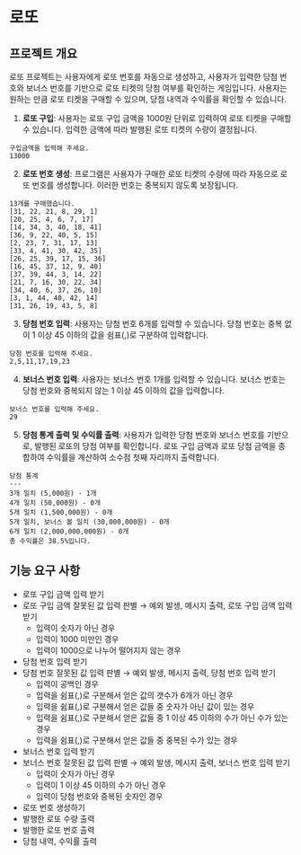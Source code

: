 # 로또

## 프로젝트 개요

로또 프로젝트는 사용자에게 로또 번호를 자동으로 생성하고, 사용자가 입력한 당첨 번호와 보너스 번호를 기반으로 로또 티켓의 당첨 여부를 확인하는 게임입니다. 사용자는 원하는 만큼 로또 티켓을 구매할 수 있으며, 당첨
내역과 수익률을 확인할 수 있습니다.

1. **로또 구입**: 사용자는 로또 구입 금액을 1000원 단위로 입력하여 로또 티켓을 구매할 수 있습니다. 입력한 금액에 따라 발행된 로또 티켓의 수량이 결정됩니다.
  ```
  구입금액을 입력해 주세요.
  13000
  ```

2. **로또 번호 생성**: 프로그램은 사용자가 구매한 로또 티켓의 수량에 따라 자동으로 로또 번호를 생성합니다. 이러한 번호는 중복되지 않도록 보장됩니다.
```
13개를 구매했습니다.
[31, 22, 21, 8, 29, 1]
[20, 25, 4, 6, 7, 17]
[14, 34, 3, 40, 18, 41]
[36, 9, 22, 40, 5, 15]
[2, 23, 7, 31, 17, 13]
[33, 4, 41, 30, 42, 35]
[26, 25, 39, 17, 15, 36]
[16, 45, 37, 12, 9, 40]
[37, 39, 44, 3, 14, 22]
[21, 7, 16, 30, 22, 34]
[34, 40, 6, 37, 26, 10]
[3, 1, 44, 40, 42, 14]
[31, 26, 19, 43, 5, 8]
```
3. **당첨 번호 입력**: 사용자는 당첨 번호 6개를 입력할 수 있습니다. 당첨 번호는 중복 없이 1 이상 45 이하의 값을 쉼표(,)로 구분하여 입력합니다.

```
당첨 번호를 입력해 주세요.
2,5,11,17,19,23
```

4. **보너스 번호 입력**: 사용자는 보너스 번호 1개를 입력할 수 있습니다. 보너스 번호는 당첨 번호와 중복되지 않는 1 이상 45 이하의 값을 입력합니다.

```
보너스 번호를 입력해 주세요.
29
```

5. **당첨 통계 출력 및 수익률 출력**: 사용자가 입력한 당첨 번호와 보너스 번호를 기반으로, 발행된 로또의 당첨 여부를 확인합니다. 로또 구입 금액과 로또 당첨 금액을 종합하여 수익률을 계산하여 소수점 첫째 자리까지 출력합니다.

```
당첨 통계
---
3개 일치 (5,000원) - 1개
4개 일치 (50,000원) - 0개
5개 일치 (1,500,000원) - 0개
5개 일치, 보너스 볼 일치 (30,000,000원) - 0개
6개 일치 (2,000,000,000원) - 0개
총 수익률은 38.5%입니다.
```

## 기능 요구 사항

- 로또 구입 금액 입력 받기
- 로또 구입 금액 잘못된 값 입력 판별 → 예외 발생, 메시지 출력, 로또 구입 금액 입력 받기
    - 입력이 숫자가 아닌 경우
    - 입력이 1000 미만인 경우
    - 입력이 1000으로 나누어 떨어지지 않는 경우
- 당첨 번호 입력 받기
- 당첨 번호 잘못된 값 입력 판별 → 예외 발생, 메시지 출력, 당첨 번호 입력 받기
    - 입력이 공백인 경우
    - 입력을 쉼표(,)로 구분해서 얻은 값의 갯수가 6개가 아닌 경우
    - 입력을 쉼표(,)로 구분해서 얻은 값들 중 숫자가 아닌 값이 있는 경우
    - 입력을 쉼표(,)로 구분해서 얻은 값들 중 1 이상 45 이하의 수가 아닌 수가 있는 경우
    - 입력을 쉼표(,)로 구분해서 얻은 값들 중 중복된 수가 있는 경우
- 보너스 번호 입력 받기
- 보너스 번호 잘못된 값 입력 판별 → 예외 발생, 메시지 출력, 보너스 번호 입력 받기
    - 입력이 숫자가 아닌 경우
    - 입력이 1 이상 45 이하의 수가 아닌 경우
    - 입력이 당첨 번호와 중복된 숫자인 경우
- 로또 번호 생성하기
- 발행한 로또 수량 출력
- 발행한 로또 번호 출력
- 당첨 내역, 수익률 출력
